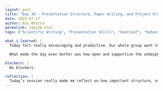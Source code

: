 ```yaml
---
layout: post  
title: "Day 38 – Presentation Structure, Paper Writing, and Project Progress"  
date: 2025-07-17  
author: Ato Bhatta  
permalink: /day38.html  
tags: ["Scientific Writing", "Presentation Skills", "Overleaf", "Kahoot", "Teamwork"]

what_i_learned: |
  Today felt really encouraging and productive. Our whole group went to the Business Building for a session with Dr. Anita Pandey, and her presentation was both helpful and motivating. She broke down what makes a strong scientific presentation—things like having a clear title, including key sections like the abstract, methods, results, and conclusion on each slide. What really stood out to me was her walkthrough of Overleaf. I’ve always found formatting a bit overwhelming, but she made it simple and showed us how to keep our writing formal and consistent without overcomplicating it.

  What made the day even better was how open and supportive the atmosphere was. We had an honest conversation about the challenges we’ve been facing with our projects, and it felt good to know we weren’t alone. Everyone shared their thoughts, and Dr. Pandey gave us real, practical feedback without making anyone feel discouraged. After that, we had a fun Kahoot session that made everyone laugh and relax a bit. Later, when we got back to the lab, my group focused on improving our paper’s introduction. We spent time reframing our research question and adding in new ideas to make it stronger. It was a full day, but I left feeling more focused and supported..

blockers: |
  No blockers.

reflection: |
  Today’s session really made me reflect on how important structure, support, and clarity are in research. Dr. Pandey’s advice on organizing presentations and using Overleaf made the writing process feel much more approachable, and her emphasis on keeping an academic yet natural tone really stuck with me. I also appreciated the open discussion about the challenges we’re all facing it reminded me that struggling is part of the process, and we’re not alone. The feedback we received gave me a fresh perspective on how to improve, and working with my group afterward to reshape our paper’s introduction felt productive and encouraging. Overall, the day reminded me that growth happens when we’re open to learning and willing to adapt.
---
```

